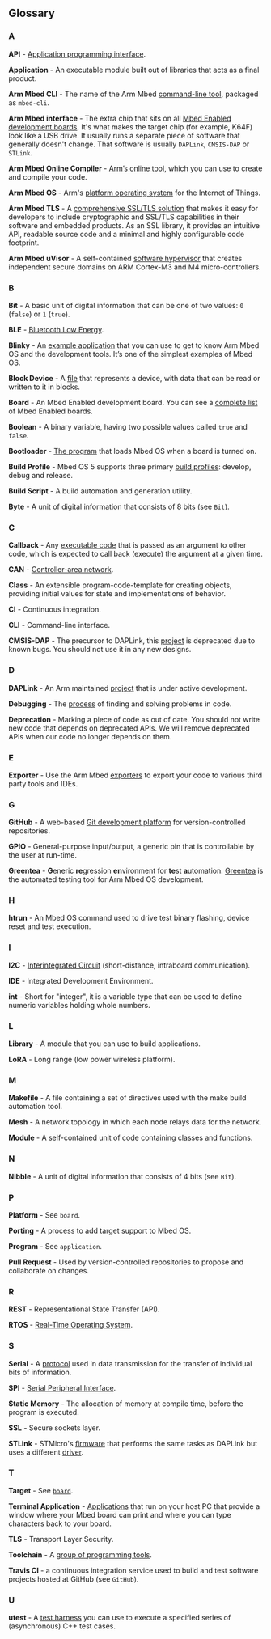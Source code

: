 ## Glossary

### A

**API** - [Application programming interface](/docs/v5.7/reference/api-overview.html).

**Application** - An executable module built out of libraries that acts as a final product.

**Arm Mbed CLI** - The name of the Arm Mbed [command-line tool](/docs/v5.7/tools/mbed-cli.html), packaged as `mbed-cli`.

**Arm Mbed interface** - The extra chip that sits on all [Mbed Enabled development boards](/docs/v5.7/introduction/how-mbed-works.html#architecture-diagram). It's what makes the target chip (for example, K64F) look like a USB drive. It usually runs a separate piece of software that generally doesn't change. That software is usually `DAPLink`, `CMSIS-DAP` or `STLink`.

**Arm Mbed Online Compiler** - [Arm’s online tool](/docs/v5.7/tools/arm-mbed-online-compiler.html), which you can use to create and compile your code.

**Arm Mbed OS** - Arm's [platform operating system](https://os.mbed.com/docs) for the Internet of Things.

**Arm Mbed TLS** - A [comprehensive SSL/TLS solution](/docs/v5.7/reference/tls.html) that makes it easy for developers to include cryptographic and SSL/TLS capabilities in their software and embedded products. As an SSL library, it provides an intuitive API, readable source code and a minimal and highly configurable code footprint.

**Arm Mbed uVisor** - A self-contained [software hypervisor](/docs/v5.7/reference/tls.html#uVisor) that creates independent secure domains on ARM Cortex-M3 and M4 micro-controllers.

### B

**Bit** - A basic unit of digital information that can be one of two values: `0` (`false`) or `1` (`true`).

**BLE** - [Bluetooth Low Energy](/docs/v5.7/reference/ble.html).

**Blinky** - An [example application](/docs/v5.7/tutorials/your-first-arm-mbed-application.html) that you can use to get to know Arm Mbed OS and the development tools. It’s one of the simplest examples of Mbed OS.

**Block Device** - A [file](/docs/v5.7/reference/contributing-storage.html#block-devices) that represents a device, with data that can be read or written to it in blocks.

**Board** - An Mbed Enabled development board. You can see a [complete list](https://os.mbed.com/platforms/) of Mbed Enabled boards.

**Boolean** - A binary variable, having two possible values called `true` and `false`.

**Bootloader** - [The program](/docs/v5.7/tutorials/creating-and-using-a-bootloader.html) that loads Mbed OS when a board is turned on.

**Build Profile** - Mbed OS 5 supports three primary [build profiles](/docs/v5.7/tools/mbed-cli.html#build-profiles): develop, debug and release.

**Build Script** - A build automation and generation utility.

**Byte** - A unit of digital information that consists of 8 bits (see `Bit`).

### C

**Callback** - Any [executable code](/docs/v5.7/reference/callback.html) that is passed as an argument to other code, which is expected to call back (execute) the argument at a given time.

**CAN** - [Controller-area network](/docs/v5.7/reference/can.html).

**Class** - An extensible program-code-template for creating objects, providing initial values for state and implementations of behavior.

**CI** - Continuous integration.

**CLI** - Command-line interface.

**CMSIS-DAP** - The precursor to DAPLink, this [project](https://github.com/mbedmicro/cmsis-dap) is deprecated due to known bugs. You should not use it in any new designs.

### D

**DAPLink** - An Arm maintained [project](https://github.com/mbedmicro/DAPLink) that is under active development.

**Debugging** - The [process](/docs/v5.7/tools/debugging.html) of finding and solving problems in code.

**Deprecation** - Marking a piece of code as out of date. You should not write new code that depends on deprecated APIs. We will remove deprecated APIs when our code no longer depends on them.

### E

**Exporter** - Use the Arm Mbed [exporters](/docs/v5.7/tools/exporting.html#about-the-exporters) to export your code to various third party tools and IDEs.

### G

**GitHub** - A web-based [Git development platform](https://github.com/armmbed/mbed-os) for version-controlled repositories.

**GPIO** - General-purpose input/output, a generic pin that is controllable by the user at run-time.

**Greentea** - **G**eneric **re**gression **en**vironment for **te**st **a**utomation. [Greentea](/docs/v5.7/tools/tools-testing.html#greentea) is the automated testing tool for Arm Mbed OS development.

### H

**htrun** - An Mbed OS command used to drive test binary flashing, device reset and test execution.

### I

**I2C** - [Interintegrated Circuit](/docs/v5.7/reference/i2c.html) (short-distance, intraboard communication).

**IDE** - Integrated Development Environment.

**int** - Short for "integer", it is a variable type that can be used to define numeric variables holding whole numbers.

### L

**Library** - A module that you can use to build applications.

**LoRA** - Long range (low power wireless platform).

### M

**Makefile** - A file containing a set of directives used with the make build automation tool.

**Mesh** - A network topology in which each node relays data for the network.

**Module** - A self-contained unit of code containing classes and functions.

### N

**Nibble** - A unit of digital information that consists of 4 bits (see `Bit`).

### P

**Platform** - See `board`.

**Porting** - A process to add target support to Mbed OS.

**Program** - See `application`.

**Pull Request** - Used by version-controlled repositories to propose and collaborate on changes.

### R

**REST** - Representational State Transfer (API).

**RTOS** - [Real-Time Operating System](/docs/v5.7/reference/rtos-api.html).

### S

**Serial** - A [protocol](/docs/v5.7/reference/serial.html) used in data transmission for the transfer of individual bits of information.

**SPI** - [Serial Peripheral Interface](/docs/v5.7/reference/spi.html).

**Static Memory** - The allocation of memory at compile time, before the program is executed.

**SSL** - Secure sockets layer.

**STLink** - STMicro's [firmware](http://www.st.com/content/st_com/en/products/embedded-software/development-tool-software/stsw-link007.html) that performs the same tasks as DAPLink but uses a different [driver](http://www.st.com/content/st_com/en/products/embedded-software/development-tool-software/stsw-link009.html).

### T

**Target** - See [`board`](/docs/v5.7/introduction/glossary.html#board).

**Terminal Application** - [Applications](/docs/v5.7/tutorials/serial-comm.html#using-terminal-applications) that run on your host PC that provide a window where your Mbed board can print and where you can type characters back to your board.

**TLS** - Transport Layer Security.

**Toolchain** - A [group of programming tools](/docs/v5.7/tools/exporting.html#setting-up-a-local-debug-toolchain).

**Travis CI** - a continuous integration service used to build and test software projects hosted at GitHub (see `GitHub`).

### U

**utest** - A [test harness](/docs/v5.7/tools/tools-testing.html#utest-asynchronous-c-test-harness) you can use to execute a specified series of (asynchronous) C++ test cases.
